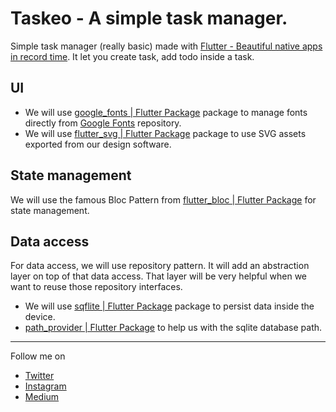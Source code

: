 # Taskeo - A simple task manager.
Simple task manager (really basic) made with [Flutter - Beautiful native apps in record time](https://flutter.dev/). It let you create task, add todo inside a task.

## UI
* We will use [google_fonts | Flutter Package](https://pub.dev/packages/google_fonts) package to manage fonts directly from [Google Fonts](https://fonts.google.com/) repository.
* We will use [flutter_svg | Flutter Package](https://pub.dev/packages/flutter_svg) package to use SVG assets exported from our design software.


## State management
We will use the famous Bloc Pattern from [flutter_bloc | Flutter Package](https://pub.dev/packages/flutter_bloc) for state management.

## Data access
For data access, we will use repository pattern. It will add an abstraction layer on top of that data access. That layer will be very helpful when we want to reuse those repository interfaces.

* We will use [sqflite | Flutter Package](https://pub.dev/packages/sqflite) package to persist data inside the device.
* [path_provider | Flutter Package](https://pub.dev/packages/path_provider) to help us with the sqlite database path.

---
Follow me on

* [Twitter](https://twitter.com/dimbi23)
* [Instagram](https://www.instagram.com/dimbinirina.tefiniaina/)
* [Medium](https://medium.com/@dimbinirina)